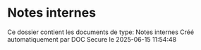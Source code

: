 # Notes internes

Ce dossier contient les documents de type: Notes internes
Créé automatiquement par DOC Secure le 2025-06-15 11:54:48
